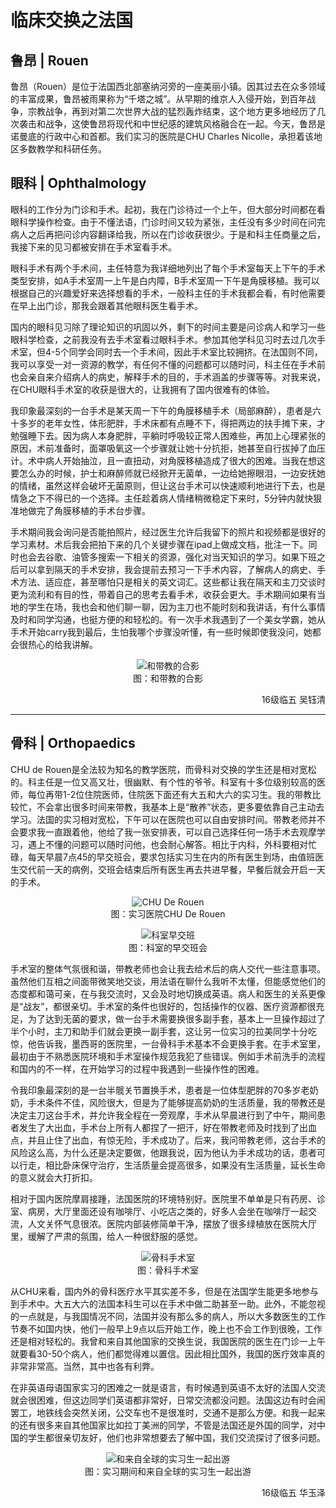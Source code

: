 # 临床交换之法国

## 鲁昂 | Rouen

鲁昂（Rouen）是位于法国西北部塞纳河旁的一座美丽小镇。因其过去在众多领域的丰富成果，鲁昂被雨果称为“千塔之城”。从早期的维京人入侵开始，到百年战争，宗教战争，再到对第二次世界大战的猛烈轰炸结束，这个地方更多地经历了几次袭击和战争，这使鲁昂将现代和中世纪感的建筑风格融合在一起。今天，鲁昂是诺曼底的行政中心和首都。我们实习的医院是CHU Charles Nicolle，承担着该地区多数教学和科研任务。

## 眼科 | Ophthalmology

眼科的工作分为门诊和手术。起初，我在门诊待过一个上午，但大部分时间都在看眼科学操作检查。由于不懂法语，门诊时间又较为紧张，主任没有多少时间在问完病人之后再把问诊内容翻译给我，所以在门诊收获很少。于是和科主任商量之后，我接下来的见习都被安排在手术室看手术。

眼科手术有两个手术间，主任特意为我详细地列出了每个手术室每天上下午的手术类型安排，如A手术室周一上午是白内障，B手术室周一下午是角膜移植。我可以根据自己的兴趣爱好来选择想看的手术，一般科主任的手术我都会看，有时他需要在早上出门诊，那我会跟着其他眼科医生看手术。

国内的眼科见习除了理论知识的巩固以外，剩下的时间主要是问诊病人和学习一些眼科学检查，之前我没有去手术室看过眼科手术。参加其他学科见习时去过几次手术室，但4-5个同学会同时去一个手术间，因此手术室比较拥挤。在法国则不同，我可以享受一对一资源的教学，有任何不懂的问题都可以随时问，科主任在手术前也会亲自来介绍病人的病史，解释手术的目的，手术涵盖的步骤等等。对我来说，在CHU眼科手术室的收获是很大的，让我拥有了国内很难有的体验。

我印象最深刻的一台手术是某天周一下午的角膜移植手术（局部麻醉），患者是六十多岁的老年女性，体形肥胖，手术床都有点睡不下，得把两边的扶手摊下来，才勉强睡下去。因为病人本身肥胖，平躺时呼吸较正常人困难些，再加上心理紧张的原因，术前准备时，面罩吸氧这一个步骤就让她十分抗拒，她甚至自行拔掉了血压计。术中病人开始抽泣，且一直扭动，对角膜移植造成了很大的困难。当我在想这要怎么办的时候，护士和麻醉师就已经掀开无菌单，一边给她擦眼泪，一边安抚她的情绪，虽然这样会破坏无菌原则，但让这台手术可以快速顺利地进行下去，也是情急之下不得已的一个选择。主任趁着病人情绪稍微稳定下来时，5分钟内就快狠准地做完了角膜移植的手术台步骤。

手术期间我会询问是否能拍照片，经过医生允许后我留下的照片和视频都是很好的学习素材。术后我会把拍下来的几个关键步骤在ipad上做成文档，批注一下。同时也会去谷歌、油管多搜索一下相关的资源，强化对当天知识的学习。如果下班之后可以拿到隔天的手术安排，我会提前去预习一下手术内容，了解病人的病史、手术方法、适应症，甚至哪怕只是相关的英文词汇。这些都让我在隔天和主刀交谈时更为流利和有目的性，带着自己的思考去看手术，收获会更大。手术期间如果有当地的学生在场，我也会和他们聊一聊，因为主刀也不能时刻和我讲话，有什么事情及时和同学沟通，也挺方便的和轻松的。有一次手术我遇到了一个美女学霸，她从手术开始carry我到最后，生怕我哪个步骤没听懂，有一些时候即使我没问，她都会很热心的给我讲解。

<p align="center">
<img src="https://gitee.com/zcx980605/Survive_XYSM_dev/raw/master/Image/Ch8_2-3_1.webp" alt="和带教的合影">
<br/>图：和带教的合影
</p>
<p align="right">16级临五 吴钰清</p>

----

## 骨科 | Orthopaedics

CHU de Rouen是全法较为知名的教学医院，而骨科对交换的学生还是相对宽松的。科主任是一位又高又壮，很幽默、有个性的爷爷。科室有十多位级别较高的医师，每位再带1-2位住院医师，住院医下面还有大五和大六的实习生。我的带教比较忙，不会拿出很多时间来带教，我基本上是“散养”状态，更多要依靠自己主动去学习。法国的实习相对宽松，下午可以在医院也可以自由安排时间。带教老师并不会要求我一直跟着他，他给了我一张安排表，可以自己选择任何一场手术去观摩学习，遇上不懂的问题可以随时问他，也会耐心解答。相比于内科，外科要相对忙碌，每天早晨7点45的早交班会，要求包括实习生在内的所有医生到场，由值班医生交代前一天的病例，交班会结束后所有医生再去共进早餐，早餐后就会开启一天的手术。

<p align="center">
<img src="https://gitee.com/zcx980605/Survive_XYSM_dev/raw/master/Image/Ch8_2-3_2.jpeg" alt="CHU De Rouen">
<br/>图：实习医院CHU De Rouen
</p>
<p align="center">
<img src="https://gitee.com/zcx980605/Survive_XYSM_dev/raw/master/Image/Ch8_2-3_3.jpeg" alt="科室早交班">
<br/>图：科室的早交班会
</p>

手术室的整体气氛很和谐，带教老师也会让我去给术后的病人交代一些注意事项。虽然他们互相之间面带微笑地交谈，用法语在聊什么我听不太懂，但能感觉他们的态度都和蔼可亲，在与我交流时，又会及时地切换成英语。病人和医生的关系更像是“战友”，都很亲切。手术室的条件也很好的，包括操作的仪器、医疗资源都很充足，为了达到无菌的要求，做一台手术需要换很多副手套，基本上一旦操作超过了半个小时，主刀和助手们就会更换一副手套，这让另一位实习的拉美同学十分吃惊，他告诉我，墨西哥的医院里，一台骨科手术基本不会更换手套。在手术室里，最初由于不熟悉医院环境和手术室操作规范我犯了些错误。例如手术前洗手的流程和国内的不一样，在开始学习的过程中我遇到一些操作性的困难。

令我印象最深刻的是一台半髋关节置换手术，患者是一位体型肥胖的70多岁老奶奶，手术条件不佳，风险很大，但是为了能够提高奶奶的生活质量，我的带教还是决定主刀这台手术，并允许我全程在一旁观摩，手术从早晨进行到了中午，期间患者发生了大出血，手术台上所有人都捏了一把汗，好在带教老师及时找到了出血点，并且止住了出血，有惊无险，手术成功了。后来，我问带教老师，这台手术的风险这么高，为什么还是决定要做，他跟我说，因为他认为手术成功的话，患者可以行走，相比卧床保守治疗，生活质量会提高很多，如果没有生活质量，延长生命的意义就会大打折扣。

相对于国内医院摩肩接踵，法国医院的环境特别好。医院里不单单是只有药房、诊室、病房，大厅里面还设有咖啡厅、小吃店之类的，好多人会坐在咖啡厅一起交流，人文关怀气息很浓。医院内部装修简单干净，摆放了很多绿植放在医院大厅里，缓解了严肃的氛围，给人一种很舒服的感觉。

<p align="center">
<img src="https://gitee.com/zcx980605/Survive_XYSM_dev/raw/master/Image/Ch8_2-3_4.jpeg" alt="骨科手术室">
<br/>图：骨科手术室
</p>

从CHU来看，国内外的骨科医疗水平其实差不多，但是在法国学生能更多地参与到手术中。大五大六的法国本科生可以在手术中做二助甚至一助。此外，不能忽视的一点就是，与我国情况不同，法国并没有那么多的病人，所以大多数医生的工作节奏不如国内快，他们一般早上9点以后开始工作，晚上也不会工作到很晚，工作还是相对轻松的。我曾和来自其他国家的交换生说，我国医院的医生在门诊一上午就要看30-50个病人，他们都觉得难以置信。因此相比国外，我国的医疗效率真的非常非常高。当然，其中也各有利弊。

在非英语母语国家实习的困难之一就是语言，有时候遇到英语不太好的法国人交流就会很困难，但这边同学们英语都非常好，日常交流都没问题。法国这边有时会闹罢工，地铁线会突然关闭，公交车也不是很准时，交通不是那么方便。和我一起来的还有很多来自其他国家比如拉丁美洲的同学，不管是法国还是外国的同学，对中国的学生都很亲切友好，他们也非常想要去了解中国，我们交流探讨了很多问题。

<p align="center">
<img src="https://gitee.com/zcx980605/Survive_XYSM_dev/raw/master/Image/Ch8_2-3_5.jpeg" alt="和来自全球的实习生一起出游">
<br/>图：实习期间和来自全球的实习生一起出游
</p>
<p align="right">16级临五 华玉泽</p>